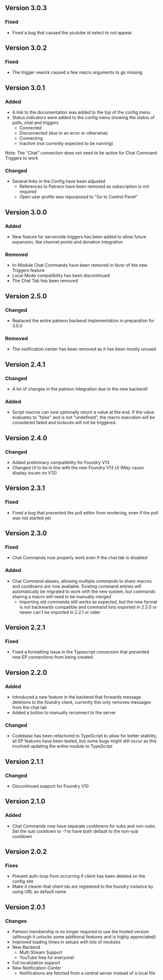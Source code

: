 ## Version 3.0.3

### Fixed

- Fixed a bug that caused the youtube id select to not appear

## Version 3.0.2

### Fixed

- The trigger rework caused a few macro arguments to go missing

## Version 3.0.1

### Added

- A link to the documentation was added to the top of the config menu
- Status indicators were added to the config menu showing the status of polls, chat and triggers
  - Connected
  - Disconnected (due to an error or otherwise)
  - Connecting
  - Inactive (not currently expected to be running)

Note: The "Chat" connection does not need to be active for Chat Command Triggers to work

### Changed

- Several links in the Config have been adjusted
  - References to Patreon have been removed as subscription is not required
  - Open user profile was repurposed to "Go to Control Panel"

## Version 3.0.0

### Added

- New feature for serverside triggers has been added to allow future expansion, like channel points and donation integration

### Removed

- In-Module Chat Commands have been removed in favor of the new Triggers feature
- Local Mode compatibility has been discontinued
- The Chat Tab has been removed 

## Version 2.5.0

### Changed

- Replaced the entire patreon backend implementation in preparation for 3.0.0

### Removed

- The notification center has been removed as it has been mostly unused

## Version 2.4.1

### Changed

-  A lot of changes in the patreon integration due to the new backend!

### Added

- Script macros can now optionally return a value at the end. If the value evaluates to "false" and is not "undefined", the macro execution will be considered failed and lockouts will not be triggered. 

## Version 2.4.0

### Changed

- Added preliminary compatibility for Foundry V13
- Changed UI to be in line with the new Foundry V13 UI (May cause display issues on V12)

## Version 2.3.1

### Fixed

- Fixed a bug that prevented the poll editor from rendering, even if the poll was not started yet

## Version 2.3.0

### Fixed

- Chat Commands now properly work even if the chat tab is disabled

### Added

- Chat Command aliases, allowing multiple commands to share macros and cooldowns are now available. Existing command entries will automatically be migrated to work with the new system, but commands sharing a macro will need to be manually merged
  - Importing old commands still works as expected, but the new format is not backwards compatible and command lists exported in 2.3.0 or newer can't be imported in 2.2.1 or older
## Version 2.2.1

### Fixed

- Fixed a formatting issue in the Typescript conversion that prevented new EP connections from being created.

## Version 2.2.0

### Added

- Introduced a new feature in the backend that forwards message deletions to the foundry client, currently this only removes messages from the chat tab
- Added a button to manually reconnect to the server

### Changed

- Codebase has been refactored to TypeScript to allow for better stability, all EP features have been tested, but some bugs might still occur as this involved updating the entire module to TypeScript

## Version 2.1.1

### Changed

- Discontinued support for Foundry V10

## Version 2.1.0

### Added

- Chat Commands now have separate cooldowns for subs and non-subs. Set the sub cooldown to -1 to have both default to the non-sub cooldown

## Version 2.0.2

### Fixes
- Prevent auth-loop from occurring if client has been deleted on the config site
- Make it clearer that client ids are registered to the foundry instance by using URL as default name

## Version 2.0.1

### Changes

- Patreon membership is no longer required to use the hosted version (although it unlocks some additional features and is highly appreciated)
- Improved loading times in setups with lots of modules
- New Backend
  - Multi Stream Support
  - YouTube free for everyone!
- Full localization support
- New Notification-Center
  - Notifications are fetched from a central server instead of a local file